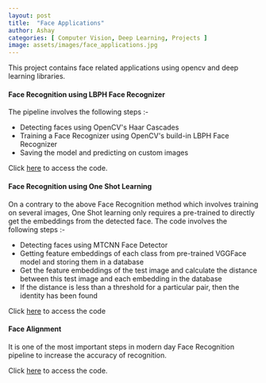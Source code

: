 ```yaml
---
layout: post
title:  "Face Applications"
author: Ashay
categories: [ Computer Vision, Deep Learning, Projects ]
image: assets/images/face_applications.jpg
---
```


This project contains face related applications using opencv and deep learning libraries.

#### Face Recognition using LBPH Face Recognizer

The pipeline involves the following steps :-
<ul>
    <li> Detecting faces using OpenCV's Haar Cascades </li>
    <li> Training a Face Recognizer using OpenCV's build-in LBPH Face Recognizer </li>
    <li> Saving the model and predicting on custom images </li>
</ul>

Click <a href="https://github.com/ashay36/Face-Applications/tree/master/Face%20Recognition%20using%20LBPHFaceRecognizer">here</a> to access the code.

#### Face Recognition using One Shot Learning

On a contrary to the above Face Recognition method which involves training on several images, One Shot learning only requires a pre-trained to directly get the embeddings from the detected face. The code involves the following steps :-
<ul>
    <li> Detecting faces using MTCNN Face Detector </li>
    <li> Getting feature embeddings of each class from pre-trained VGGFace model and storing them in a database </li>
    <li> Get the feature embeddings of the test image and calculate the distance between this test image and each embedding in the database </li>
    <li> If the distance is less than a threshold for a particular pair, then the identity has been found </li>
</ul>

Click <a href="https://github.com/ashay36/Face-Applications/tree/master/Face%20Recognition%20-%20One%20Shot%20Learning">here</a> to access the code

#### Face Alignment

It is one of the most important steps in modern day Face Recognition pipeline to increase the accuracy of recognition.

Click <a href="https://github.com/ashay36/Face-Applications/tree/master/Face%20Alignment">here</a> to access the code.

